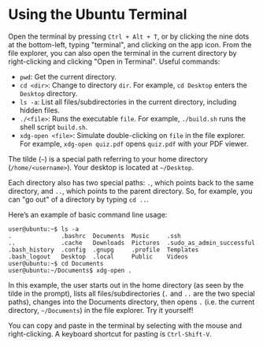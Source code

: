 # Using the Ubuntu Terminal

Open the terminal by pressing `Ctrl + Alt + T`, or by clicking the nine dots at the bottom-left, typing "terminal", and clicking on the app icon. From the file explorer, you can also open the terminal in the current directory by right-clicking and clicking "Open in Terminal". Useful commands:

- `pwd`: Get the current directory.
- `cd <dir>`: Change to directory `dir`. For example, `cd Desktop` enters the `Desktop` directory.
- `ls -a`: List all files/subdirectories in the current directory, including hidden files.
- `./<file>`: Runs the executable `file`. For example, `./build.sh` runs the shell script `build.sh`.
- `xdg-open <file>`: Simulate double-clicking on `file` in the file explorer. For example, `xdg-open quiz.pdf` opens `quiz.pdf` with your PDF viewer.

The tilde (`~`) is a special path referring to your home directory (`/home/<username>`). Your desktop is located at `~/Desktop`.

Each directory also has two special paths: `.`, which points back to the same directory, and `..`, which points to the parent directory. So, for example, you can "go out" of a directory by typing `cd ..`.

Here’s an example of basic command line usage:

```
user@ubuntu:~$ ls -a
.              .bashrc  Documents  Music     .ssh
..             .cache   Downloads  Pictures  .sudo_as_admin_successful
.bash_history  .config  .gnupg     .profile  Templates
.bash_logout   Desktop  .local     Public    Videos
user@ubuntu:~$ cd Documents
user@ubuntu:~/Documents$ xdg-open .
```

In this example, the user starts out in the home directory (as seen by the tilde in the prompt), lists all files/subdirectories (`.` and `..` are the two special paths), changes into the Documents directory, then opens `.` (i.e. the current directory, `~/Documents`) in the file explorer. Try it yourself!

You can copy and paste in the terminal by selecting with the mouse and right-clicking. A keyboard shortcut for pasting is `Ctrl-Shift-V`.
